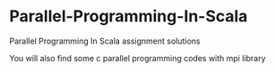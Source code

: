 # Parallel-Programming-In-Scala
Parallel Programming In Scala assignment solutions

You will also find some c parallel programming codes with mpi library
